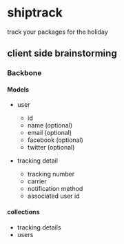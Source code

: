 # shiptrack
track your packages for the holiday



## client side brainstorming

### Backbone


#### Models

* user
  * id
  * name (optional)
  * email (optional)
  * facebook (optional)
  * twitter (optional)

* tracking detail
  * tracking number
  * carrier
  * notification method
  * associated user id


#### collections

* tracking details
* users



